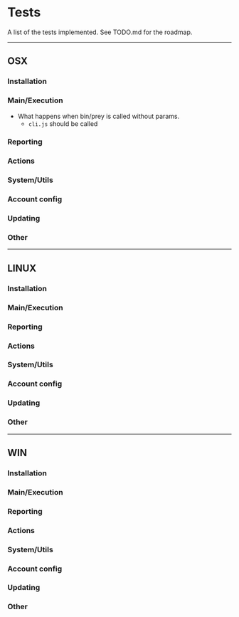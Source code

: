 # Tests

A list of the tests implemented. See TODO.md for the roadmap.

-------------------------------------------------------------------------------
## OSX

### Installation

### Main/Execution

* What happens when bin/prey is called without params.
  - `cli.js` should be called

### Reporting

### Actions

### System/Utils

### Account config

### Updating

### Other

-------------------------------------------------------------------------------

## LINUX

### Installation

### Main/Execution

### Reporting

### Actions

### System/Utils

### Account config

### Updating

### Other

-------------------------------------------------------------------------------
## WIN

### Installation

### Main/Execution

### Reporting

### Actions

### System/Utils

### Account config

### Updating

### Other
